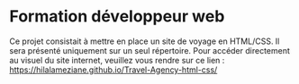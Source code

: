 # Formation développeur web
Ce projet consistait à mettre en place un site de voyage en HTML/CSS.
Il sera présenté uniquement sur un seul répertoire. 
Pour accéder directement au visuel du site internet, veuillez vous rendre sur ce lien : https://hilalameziane.github.io/Travel-Agency-html-css/
